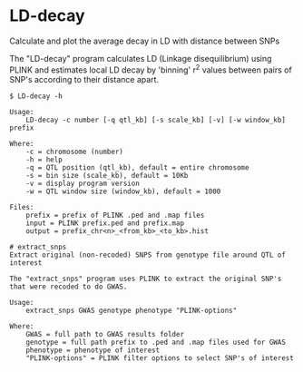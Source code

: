 # LD-decay
Calculate and plot the average decay in LD with distance between SNPs

The "LD-decay" program calculates LD (Linkage disequilibrium) using PLINK and
estimates local LD decay by 'binning' r<sup>2</sup> values between pairs of SNP's according
to their distance apart.
~~~~
$ LD-decay -h

Usage:
    LD-decay -c number [-q qtl_kb] [-s scale_kb] [-v] [-w window_kb] prefix

Where:
    -c = chromosome (number)
    -h = help
    -q = QTL position (qtl_kb), default = entire chromosome
    -s = bin size (scale_kb), default = 10Kb
    -v = display program version
    -w = QTL window size (window_kb), default = 1000

Files:
    prefix = prefix of PLINK .ped and .map files
    input = PLINK prefix.ped and prefix.map
    output = prefix_chr<n>_<from_kb>_<to_kb>.hist

# extract_snps
Extract original (non-recoded) SNPS from genotype file around QTL of interest

The "extract_snps" program uses PLINK to extract the original SNP's that were recoded to do GWAS.

Usage:
    extract_snps GWAS genotype phenotype "PLINK-options"

Where:
    GWAS = full path to GWAS results folder
    genotype = full path prefix to .ped and .map files used for GWAS
    phenotype = phenotype of interest
    "PLINK-options" = PLINK filter options to select SNP's of interest
